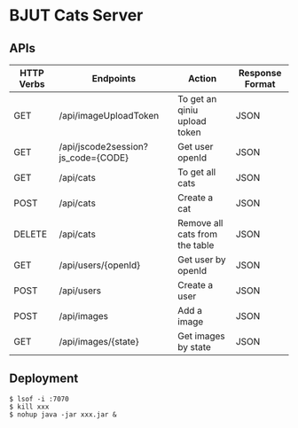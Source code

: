 # BJUT Cats Server

## APIs

| HTTP Verbs | Endpoints                          | Action                         | Response Format |
| ---------- | ---------------------------------- | ------------------------------ | --------------- |
| GET        | /api/imageUploadToken              | To get an qiniu upload token   | JSON            |
| GET        | /api/jscode2session?js_code={CODE} | Get user openId                | JSON            |
| GET        | /api/cats                          | To get all cats                | JSON            |
| POST       | /api/cats                          | Create a cat                   | JSON            |
| DELETE     | /api/cats                          | Remove all cats from the table | JSON            |
| GET        | /api/users/{openId}                | Get user by openId             | JSON            |
| POST       | /api/users                         | Create a user                  | JSON            |
| POST       | /api/images                        | Add a image                    | JSON            |
| GET        | /api/images/{state}                | Get images by state            | JSON            |

## Deployment

```shell
$ lsof -i :7070
$ kill xxx
$ nohup java -jar xxx.jar &
```

